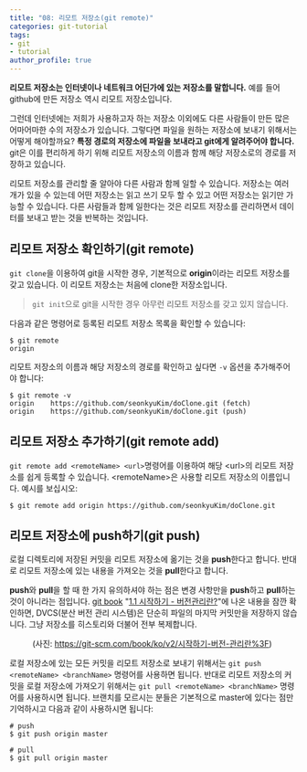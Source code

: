 ```yaml
---
title: "08: 리모트 저장소(git remote)"
categories: git-tutorial
tags:
- git
- tutorial
author_profile: true
---
```


**리모트 저장소는 인터넷이나 네트워크 어딘가에 있는 저장소를 말합니다.** 예를 들어 github에 만든 저장소 역시 리모트 저장소입니다.

그런데 인터넷에는 저희가 사용하고자 하는 저장소 이외에도 다른 사람들이 만든 많은 어마어마한 수의 저장소가 있습니다. 그렇다면 파일을 원하는 저장소에 보내기 위해서는 어떻게 해야할까요? **특정 경로의 저장소에 파일을 보내라고 git에게 알려주어야 합니다.** git은 이를 편리하게 하기 위해 리모트 저장소의 이름과 함께 해당 저장소로의 경로를 저장하고 있습니다. 

리모트 저장소를 관리할 줄 알아야 다른 사람과 함께 일할 수 있습니다. 저장소는 여러 개가 있을 수 있는데 어떤 저장소는 읽고 쓰기 모두 할 수 있고 어떤 저장소는 읽기만 가능할 수 있습니다. 다른 사람들과 함께 일한다는 것은 리모트 저장소를 관리하면서 데이터를 보내고 받는 것을 반복하는 것입니다.

## 리모트 저장소 확인하기(git remote)

`git clone`을 이용하여 git을 시작한 경우, 기본적으로 **origin**이라는 리모트 저장소를 갖고 있습니다. 이 리모트 저장소는 처음에 clone한 저장소입니다.
> `git init`으로 git을 시작한 경우 아무런 리모트 저장소를 갖고 있지 않습니다.

다음과 같은 명령어로 등록된 리모트 저장소 목록을 확인할 수 있습니다:

```shell
$ git remote
origin
```

리모트 저장소의 이름과 해당 저장소의 경로를 확인하고 싶다면 `-v` 옵션을 추가해주어야 합니다:

```shell
$ git remote -v
origin    https://github.com/seonkyuKim/doClone.git (fetch)
origin    https://github.com/seonkyuKim/doClone.git (push)
```



## 리모트 저장소 추가하기(git remote add)

`git remote add <remoteName> <url>`명령어를 이용하여 해당 &lt;url&gt;의 리모트 저장소를 쉽게 등록할 수 있습니다. &lt;remoteName&gt;은 사용할 리모트 저장소의 이름입니다. 예시를 보십시오:

```shell
$ git remote add origin https://github.com/seonkyuKim/doClone.git
```

## 리모트 저장소에 push하기(git push)

로컬 디렉토리에 저장된 커밋을 리모트 저장소에 옮기는 것을 **push**한다고 합니다. 반대로 리모트 저장소에 있는 내용을 가져오는 것을 **pull**한다고 합니다.

**push**와 **pull**을 할 때 한 가지 유의하셔야 하는 점은 변경 사항만을 **push**하고 **pull**하는 것이 아니라는 점입니다. [git book](https://git-scm.com/book/ko/v2) "[1.1 시작하기 - 버전관리란?](https://git-scm.com/book/ko/v2/%EC%8B%9C%EC%9E%91%ED%95%98%EA%B8%B0-%EB%B2%84%EC%A0%84-%EA%B4%80%EB%A6%AC%EB%9E%80%3F)"에 나온 내용을 잠깐 확인하면, DVCS(분산 버전 관리 시스템)은 단순히 파일의 마지막 커밋만을 저장하지 않습니다. 그냥 저장소를 히스토리와 더불어 전부 복제합니다. 

<figure class="align-center">
<img src="{{ site.url }}{{ site.baseurl }}/assets/images/2019-02-28-git-remote/01.png" alt="">
<figcaption>(사진: <a href="https://git-scm.com/book/ko/v2/%EC%8B%9C%EC%9E%91%ED%95%98%EA%B8%B0-%EB%B2%84%EC%A0%84-%EA%B4%80%EB%A6%AC%EB%9E%80%3F">https://git-scm.com/book/ko/v2/시작하기-버전-관리란%3F</a>)</figcaption>
</figure> 


로컬 저장소에 있는 모든 커밋을 리모트 저장소로 보내기 위해서는 `git push <remoteName> <branchName>` 명령어를 사용하면 됩니다. 반대로 리모트 저장소의 커밋을 로컬 저장소에 가져오기 위해서는 `git pull <remoteName> <branchName>` 명령어를 사용하시면 됩니다. 브랜치를 모르시는 분들은 기본적으로 master에 있다는 점만 기억하시고 다음과 같이 사용하시면 됩니다:


```shell
# push
$ git push origin master

# pull
$ git pull origin master
```
